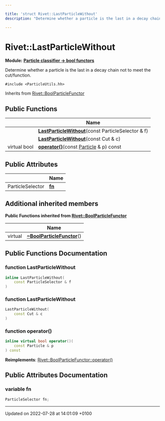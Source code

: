 ```yaml
---

title: 'struct Rivet::LastParticleWithout'
description: "Determine whether a particle is the last in a decay chain not to meet the cut/function. "

---
```


# Rivet::LastParticleWithout

**Module:** **[Particle classifier -> bool functors](http://example.org/modules/group__particleutils__p2bool/)**



Determine whether a particle is the last in a decay chain not to meet the cut/function. 


`#include <ParticleUtils.hh>`

Inherits from [Rivet::BoolParticleFunctor](http://example.org/classes/structrivet_1_1boolparticlefunctor/)

## Public Functions

|                | Name           |
| -------------- | -------------- |
| | **[LastParticleWithout](http://example.org/classes/structrivet_1_1lastparticlewithout/#function-lastparticlewithout)**(const ParticleSelector & f) |
| | **[LastParticleWithout](http://example.org/classes/structrivet_1_1lastparticlewithout/#function-lastparticlewithout)**(const Cut & c) |
| virtual bool | **[operator()](http://example.org/classes/structrivet_1_1lastparticlewithout/#function-operator())**(const <a href="http://example.org/classes/classrivet_1_1particle/">Particle</a> & p) const |

## Public Attributes

|                | Name           |
| -------------- | -------------- |
| ParticleSelector | **[fn](http://example.org/classes/structrivet_1_1lastparticlewithout/#variable-fn)**  |

## Additional inherited members

**Public Functions inherited from [Rivet::BoolParticleFunctor](http://example.org/classes/structrivet_1_1boolparticlefunctor/)**

|                | Name           |
| -------------- | -------------- |
| virtual | **[~BoolParticleFunctor](http://example.org/classes/structrivet_1_1boolparticlefunctor/#function-~boolparticlefunctor)**() |


## Public Functions Documentation

### function LastParticleWithout

```cpp
inline LastParticleWithout(
    const ParticleSelector & f
)
```


### function LastParticleWithout

```cpp
LastParticleWithout(
    const Cut & c
)
```


### function operator()

```cpp
inline virtual bool operator()(
    const Particle & p
) const
```


**Reimplements**: [Rivet::BoolParticleFunctor::operator()](http://example.org/classes/structrivet_1_1boolparticlefunctor/#function-operator())


## Public Attributes Documentation

### variable fn

```cpp
ParticleSelector fn;
```


-------------------------------

Updated on 2022-07-28 at 14:01:09 +0100
